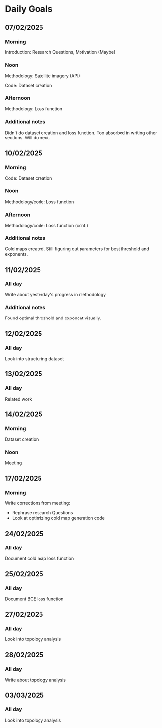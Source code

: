 # Daily Goals


## 07/02/2025

### Morning

Introduction: Research Questions, Motivation (Maybe)

### Noon

Methodology: Satellite imagery (API)

Code: Dataset creation

### Afternoon

Methodology: Loss function

### Additional notes

Didn't do dataset creation and loss function. Too absorbed in writing other sections. Will do next.



## 10/02/2025

### Morning

Code: Dataset creation

### Noon

Methodology/code: Loss function

### Afternoon

Methodology/code: Loss function (cont.)

### Additional notes

Cold maps created. Still figuring out parameters for best threshold and exponents.



## 11/02/2025

### All day

Write about yesterday's progress in methodology

### Additional notes

Found optimal threshold and exponent visually.


## 12/02/2025

### All day

Look into structuring dataset

## 13/02/2025

### All day

Related work

## 14/02/2025

### Morning

Dataset creation

### Noon

Meeting

## 17/02/2025

### Morning

Write corrections from meeting:

- Rephrase research Questions
- Look at optimizing cold map generation code

## 24/02/2025

### All day

Document cold map loss function

## 25/02/2025

### All day

Document BCE loss function

## 27/02/2025

### All day

Look into topology analysis

## 28/02/2025

### All day

Write about topology analysis

## 03/03/2025

### All day

Look into topology analysis
